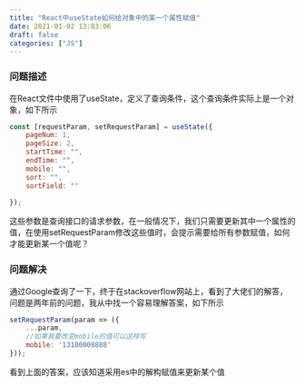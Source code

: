 ```yaml
---
title: "React中useState如何给对象中的某一个属性赋值"
date: 2021-01-02 13:03:06
draft: false
categories: ["JS"]
---
```


### 问题描述

在React文件中使用了useState，定义了查询条件，这个查询条件实际上是一个对象，如下所示
``` js
const [requestParam, setRequestParam] = useState({
    pageNum: 1,
    pageSize: 2,
    startTime: "",
    endTime: "",
    mobile: "",
    sort: "",
    sortField: ""
     
});
```
这些参数是查询接口的请求参数，在一般情况下，我们只需要更新其中一个属性的值，在使用setRequestParam修改这些值时，会提示需要给所有参数赋值，如何才能更新某一个值呢？

### 问题解决
通过Google查询了一下，终于在stackoverflow网站上，看到了大佬们的解答，问题是两年前的问题，我从中找一个容易理解答案，如下所示

``` js
setRequestParam(param => ({
    ...param,
    //如果我要改变mobile的值可以这样写
    mobile: '13100008888'
}));
```
看到上面的答案，应该知道采用es中的解构赋值来更新某个值